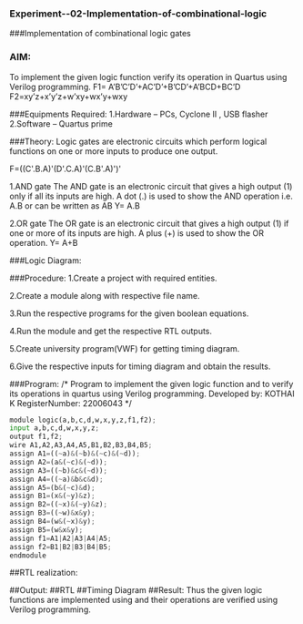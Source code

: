 ### Experiment--02-Implementation-of-combinational-logic
###Implementation of combinational logic gates

### AIM:
To implement the given logic function verify its operation in Quartus using Verilog programming. 
F1= A’B’C’D’+AC’D’+B’CD’+A’BCD+BC’D 
F2=xy’z+x’y’z+w’xy+wx’y+wxy

###Equipments Required:
1.Hardware – PCs, Cyclone II , USB flasher
2.Software – Quartus prime

###Theory:
Logic gates are electronic circuits which perform logical functions on one or more inputs to produce one output.

F=((C'.B.A)'(D'.C.A)'(C.B'.A)')'

1.AND gate The AND gate is an electronic circuit that gives a high output (1) only if all its inputs are high. A dot (.) is used to show the AND operation i.e. A.B or can be written as AB Y= A.B

2.OR gate The OR gate is an electronic circuit that gives a high output (1) if one or more of its inputs are high. A plus (+) is used to show the OR operation. Y= A+B

###Logic Diagram:

###Procedure:
1.Create a project with required entities.

2.Create a module along with respective file name.

3.Run the respective programs for the given boolean equations.

4.Run the module and get the respective RTL outputs.

5.Create university program(VWF) for getting timing diagram.

6.Give the respective inputs for timing diagram and obtain the results.

###Program:
/* Program to implement the given logic function and to verify its operations in quartus using Verilog programming. 
Developed by: KOTHAI K 
RegisterNumber: 22006043
*/

```python
module logic(a,b,c,d,w,x,y,z,f1,f2);
input a,b,c,d,w,x,y,z;
output f1,f2;
wire A1,A2,A3,A4,A5,B1,B2,B3,B4,B5;
assign A1=((~a)&(~b)&(~c)&(~d));
assign A2=(a&(~c)&(~d));
assign A3=((~b)&c&(~d));
assign A4=((~a)&b&c&d);
assign A5=(b&(~c)&d);
assign B1=(x&(~y)&z);
assign B2=((~x)&(~y)&z);
assign B3=((~w)&x&y);
assign B4=(w&(~x)&y);
assign B5=(w&x&y);
assign f1=A1|A2|A3|A4|A5;
assign f2=B1|B2|B3|B4|B5;
endmodule
```



##RTL realization:

##Output:
##RTL
##Timing Diagram
##Result:
Thus the given logic functions are implemented using and their operations are verified using Verilog programming.
